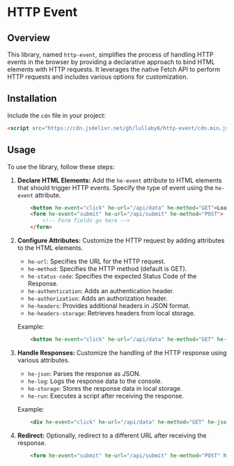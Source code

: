 # HTTP Event

## Overview

This library, named `http-event`, simplifies the process of handling HTTP events in the browser by providing a declarative approach to bind HTML elements with HTTP requests. It leverages the native Fetch API to perform HTTP requests and includes various options for customization.

## Installation

Include the `cdn` file in your project:

```html
<script src="https://cdn.jsdelivr.net/gh/lullaby6/http-event/cdn.min.js" defer></script>
```

## Usage

To use the library, follow these steps:

1. **Declare HTML Elements:**
    Add the `he-event` attribute to HTML elements that should trigger HTTP events. Specify the type of event using the `he-event` attribute.

    ```html
        <button he-event="click" he-url="/api/data" he-method="GET">Load Data</button>
        <form he-event="submit" he-url="/api/submit" he-method="POST">
            <!-- Form fields go here -->
        </form>
    ```

2. **Configure Attributes:**
    Customize the HTTP request by adding attributes to the HTML elements.

    - `he-url`: Specifies the URL for the HTTP request.
    - `he-method`: Specifies the HTTP method (default is GET).
    - `he-status-code`: Specifies the expected Status Code of the Response.
    - `he-authentication`: Adds an authentication header.
    - `he-authorization`: Adds an authorization header.
    - `he-headers`: Provides additional headers in JSON format.
    - `he-headers-storage`: Retrieves headers from local storage.

    Example:

    ```html
        <button he-event="click" he-url="/api/data" he-method="GET" he-authentication="Bearer token">Load Data</button>
    ```

3. **Handle Responses:**
    Customize the handling of the HTTP response using various attributes.

    - `he-json`: Parses the response as JSON.
    - `he-log`: Logs the response data to the console.
    - `he-storage`: Stores the response data in local storage.
    - `he-run`: Executes a script after receiving the response.

    Example:

    ```html
        <div he-event="click" he-url="/api/data" he-method="GET" he-json he-log he-run="console.log('Response received!')">Load Data</div>
    ```

4. **Redirect:**
    Optionally, redirect to a different URL after receiving the response.

    ```html
        <form he-event="submit" he-url="/api/submit" he-method="POST" he-redirect="/success">Submit Form</form>
    ```